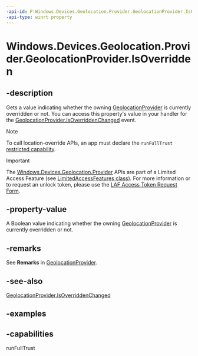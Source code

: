 ```yaml
---
-api-id: P:Windows.Devices.Geolocation.Provider.GeolocationProvider.IsOverridden
-api-type: winrt property
---
```


# Windows.Devices.Geolocation.Provider.GeolocationProvider.IsOverridden

<!--
public bool IsOverridden { get; }
-->

## -description

Gets a value indicating whether the owning [GeolocationProvider](geolocationprovider.md) is currently overridden or not. You can access this property's value in your handler for the [GeolocationProvider.IsOverriddenChanged](geolocationprovider_isoverriddenchanged.md) event.

> [!NOTE]
> To call location-override APIs, an app must declare the `runFullTrust` [restricted capability](/windows/uwp/packaging/app-capability-declarations#custom-capabilities).

> [!IMPORTANT]
> The [Windows.Devices.Geolocation.Provider](/uwp/api/windows.devices.geolocation.provider.geolocationprovider) APIs are part of a Limited Access Feature (see [LimitedAccessFeatures class](/uwp/api/windows.applicationmodel.limitedaccessfeatures)). For more information or to request an unlock token, please use the [LAF Access Token Request Form](https://go.microsoft.com/fwlink/?linkid=2271232&clcid=0x409).

## -property-value

A Boolean value indicating whether the owning [GeolocationProvider](geolocationprovider.md) is currently overridden or not.

## -remarks

See **Remarks** in [GeolocationProvider](geolocationprovider.md).

## -see-also
[GeolocationProvider.IsOverriddenChanged](geolocationprovider_isoverriddenchanged.md)

## -examples

## -capabilities
runFullTrust
